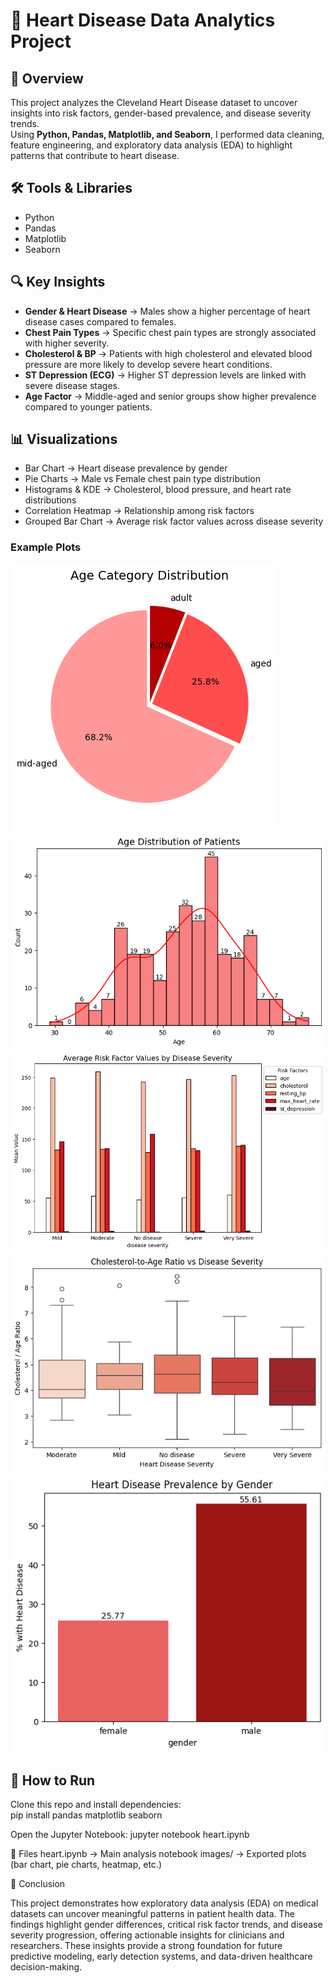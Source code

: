 # 💖 Heart Disease Data Analytics Project  

## 📌 Overview  
This project analyzes the Cleveland Heart Disease dataset to uncover insights into risk factors, gender-based prevalence, and disease severity trends.  
Using **Python, Pandas, Matplotlib, and Seaborn**, I performed data cleaning, feature engineering, and exploratory data analysis (EDA) to highlight patterns that contribute to heart disease.  

## 🛠️ Tools & Libraries  
- Python  
- Pandas  
- Matplotlib  
- Seaborn  

## 🔍 Key Insights  
- **Gender & Heart Disease** → Males show a higher percentage of heart disease cases compared to females.  
- **Chest Pain Types** → Specific chest pain types are strongly associated with higher severity.  
- **Cholesterol & BP** → Patients with high cholesterol and elevated blood pressure are more likely to develop severe heart conditions.  
- **ST Depression (ECG)** → Higher ST depression levels are linked with severe disease stages.  
- **Age Factor** → Middle-aged and senior groups show higher prevalence compared to younger patients.  

## 📊 Visualizations  
- Bar Chart → Heart disease prevalence by gender  
- Pie Charts → Male vs Female chest pain type distribution  
- Histograms & KDE → Cholesterol, blood pressure, and heart rate distributions  
- Correlation Heatmap → Relationship among risk factors  
- Grouped Bar Chart → Average risk factor values across disease severity  

### Example Plots  
![Age Category Distribution](images/Age%20Category%20Distribution.png)  
![Age Distribution](images/Age%20Distribution.png)  
![Average Risk Factor](images/Average%20Risk%20Factor.png)  
![Cholesterol - Age Ratio](images/Cholesterol%20-%20Age%20Ratio.png)  
![Heart Disease Prevalence by Gender](images/Heart%20Disease%20Prevalence%20by%20Gender.png)  

## 🚀 How to Run  
Clone this repo and install dependencies:  
pip install pandas matplotlib seaborn

Open the Jupyter Notebook:
jupyter notebook heart.ipynb

📂 Files
heart.ipynb → Main analysis notebook
images/ → Exported plots (bar chart, pie charts, heatmap, etc.)

🎯 Conclusion

This project demonstrates how exploratory data analysis (EDA) on medical datasets can uncover meaningful patterns in patient health data. The findings highlight gender differences, critical risk factor trends, and disease severity progression, offering actionable insights for clinicians and researchers. These insights provide a strong foundation for future predictive modeling, early detection systems, and data-driven healthcare decision-making.



